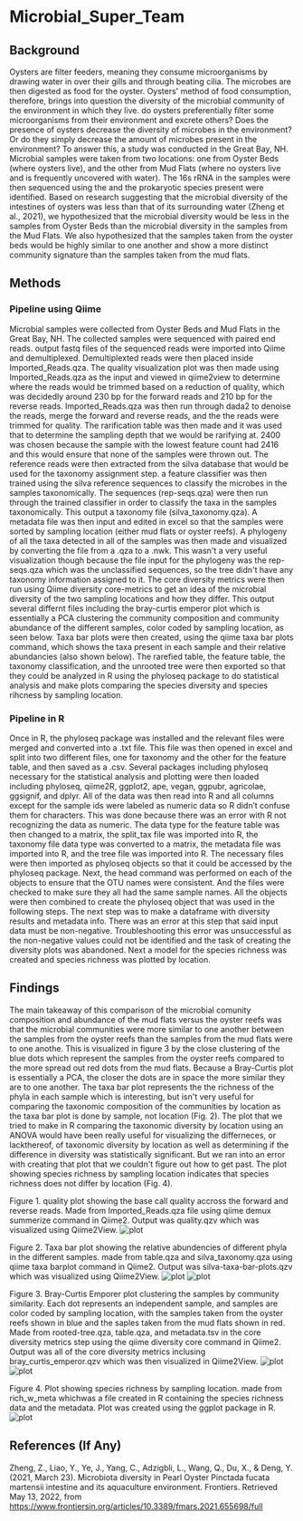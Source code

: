 # Microbial_Super_Team


## Background

Oysters are filter feeders, meaning they consume microorganisms by drawing water in over their gills and through beating cilia. The microbes are then digested as food for the oyster. Oysters' method of food consumption, therefore, brings into question the diversity of the microbial community of the environment in which they live. do oysters preferentially filter some microorganisms from their environment and excrete others? Does the presence of oysters decrease the diversity of microbes in the environment? Or do they simply decrease the amount of microbes present in the environment? To answer this, a study was conducted in the Great Bay, NH. Microbial samples were taken from two locations: one from Oyster Beds (where oysters live), and the other from Mud Flats (where no oysters live and is frequently uncovered with water). The 16s rRNA in the samples were then sequenced using the and the prokaryotic species present were identified. Based on research suggesting that the microbial diversity of the intestines of oysters was less than that of its surrounding water (Zheng et al., 2021), we hypothesized that the microbial diversity would be less in the samples from Oyster Beds than the microbial diversity in the samples from the Mud Flats. We also hypothesized that the samples taken from the oyster beds would be highly similar to one another and show a more distinct community signature than the samples taken from the mud flats.


## Methods
### Pipeline using Qiime
Microbial samples were collected from Oyster Beds and Mud Flats in the Great Bay, NH. The collected samples were sequenced with paired end reads. output fastq files of the sequenced reads were imported into Qiime and demultiplexed. Demultiplexted reads were then placed inside Imported_Reads.qza. The quality visualization plot was then made using Imported_Reads.qza as the input and viewed in qiime2view to determine where the reads would be trimmed based on a reduction of quality, which was decidedly around 230 bp for the forward reads and 210 bp for the reverse reads. Imported_Reads.qza was then run through dada2 to denoise the reads, merge the forward and reverse reads, and the the reads were trimmed for quality. The rarification table was then made and it was used that to determine the sampling depth that we would be rarifying at. 2400 was chosen because the sample with the lowest feature count had 2416 and this would ensure that none of the samples were thrown out. The reference reads were then extracted from the silva database that would be used for the taxonomy assignment step. a feature classifier was then trained using the silva reference sequences to classify the microbes in the samples taxonomically. The sequences (rep-seqs.qza) were then run through the trained classifier in order to classify the taxa in the samples taxonomically. This output a taxonomy file (silva_taxonomy.qza). A metadata file was then input and edited in excel so that the samples were sorted by sampling location (either mud flats or oyster reefs). A phylogeny of all the taxa detected in all of the samples was then made and visualized by converting the file from a .qza to a .nwk. This wasn't a very useful visualization though because the file input for the phylogeny was the rep-seqs.qza which was the unclassified sequences, so the tree didn't have any taxonomy information assigned to it. The core diversity metrics were then run using Qiime diversity core-metrics to get an idea of the microbial diversity of the two sampling locations and how they differ. This output several differnt files including the bray-curtis emperor plot which is essentially a PCA clustering the community composition and community abundance of the different samples, color coded by sampling location, as seen below. Taxa bar plots were then created, using the qiime taxa bar plots command, which shows the taxa present in each sample and their relative abundancies (also shown below). The rarefied table, the feature table, the taxonomy classification, and the unrooted tree were then exported so that they could be analyzed in R using the phyloseq package to do statistical analysis and make plots comparing the species diversity and species rihcness by sampling location. 

### Pipeline in R
Once in R, the phyloseq package was installed and the relevant files were merged and converted into a .txt file. This file was then opened in excel and split into two different files, one for taxonomy and the other for the feature table, and then saved as a .csv. Several packages including phyloseq necessary for the statistical analysis and plotting were then loaded including phyloseq, qiime2R, ggplot2, ape, vegan, ggpubr, agricolae, ggsignif, and dplyr. All of the data was then read into R and all columns except for the sample ids were labeled as numeric data so R didn’t confuse them for characters. This was done because there was an error with R not recognizing the data as numeric. The data type for the feature table was then changed to a matrix, the split_tax file was imported into R, the taxonomy file data type was converted to a matrix, the metadata file was imported into R, and the tree file was imported into R. The necessary files were then imported as phyloseq objects so that it could be accessed by the phyloseq package. Next, the head command was performed on each of the objects to ensure that the OTU names were consistent. And the files were checked to make sure they all had the same sample names. All the objects were then combined to create the phyloseq object that was used in the following steps. The next step was to make a dataframe with diversity results and metadata info. There was an error at this step that said input data must be non-negative. Troubleshooting this error was unsuccessful as the non-negative values could not be identified and the task of creating the diversity plots was abandoned. Next a model for the species richness was created and species richness was plotted by location. 


## Findings

The main takeaway of this comparison of the microbial comunity composition and abundance of the mud flats versus the oyster reefs was that the microbial communities were more similar to one another between the samples from the oyster reefs than the samples from the mud flats were to one anothe. This is visualized in figure 3 by the close clustering of the blue dots which represent the samples from the oyster reefs compared to the more spread out red dots from the mud flats. Because a Bray-Curtis plot is essentially a PCA, the closer the dots are in space the more similar they are to one another. The taxa bar plot represents the the richness of the phyla in each sample which is interesting, but isn't very useful for comparing the taxonomic composition of the communities by location as the taxa bar plot is done by sample, not location (Fig. 2). The plot that we tried to make in R comparing the taxonomic diversity by location using an ANOVA would have been really useful for visualizing the differneces, or lackthereof, of taxonomic diversity by location as well as determining if the difference in diversity was statistically significant. But we ran into an error with creating that plot that we couldn't figure out how to get past. The plot showing species richness by sampling location indicates that species richness does not differ by location (Fig. 4).

Figure 1. quality plot showing the base call quality accross the forward and reverse reads. Made from Imported_Reads.qza file using qiime demux summerize command in Qiime2. Output was quality.qzv which was visualized using Qiime2View.
![plot](Figures/Quality_Plots.png)

Figure 2. Taxa bar plot showing the relative abundencies of different phyla in the different samples. made from table.qza and silva_taxonomy.qza using qiime taxa barplot command in Qiime2. Output was silva-taxa-bar-plots.qzv which was visualized using Qiime2View.
![plot](Figures/level-2-bars.png) 
![plot](Figures/level-2-legend.png)

Figure 3. Bray-Curtis Emporer plot clustering the samples by community similarity. Each dot represents an independent sample, and samples are color coded by sampling location, with the samples taken from the oyster reefs shown in blue and the saples taken from the mud flats shown in red. Made from rooted-tree.qza, table.qza, and metadata.tsv in the core diversity metrics step using the qiime diversity core command in Qiime2. Output was all of the core diversity metrics inclusing bray_curtis_emperor.qzv which was then visualized in Qiime2View.
![plot](Figures/emperor.png)
![plot](Figures/Emperor_Plot_Legend.png)

Figure 4. Plot showing species richness by sampling location. made from rich_w_meta whichwas a file created in R containing the species richness data and the metadata. Plot was created using the ggplot package in R.
![plot](Figures/species_richness_plot.png)

## References (If Any)
Zheng, Z., Liao, Y., Ye, J., Yang, C., Adzigbli, L., Wang, Q., Du, X., &amp; Deng, Y. (2021, March 23). Microbiota diversity in Pearl Oyster Pinctada fucata martensii intestine and its aquaculture environment. Frontiers. Retrieved May 13, 2022, from https://www.frontiersin.org/articles/10.3389/fmars.2021.655698/full 
